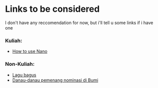 # Links to be considered
I don't have any reccomendation for now, but i'll tell u some links if i have one
<br>
### Kuliah: 
- [How to use Nano](https://www.youtube.com/watch?v=ak8c9SfHGWI) <br>
### Non-Kuliah:
- [Lagu bagus](https://ristek.link/kabooor)
- [Danau-danau pemenang nominasi di Bumi](https://en.wikipedia.org/wiki/Lake#Notable_lakes_on_Earth)
